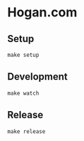 # Hogan.com

## Setup

```
make setup
```

## Development

```
make watch
```

## Release

```
make release
```
